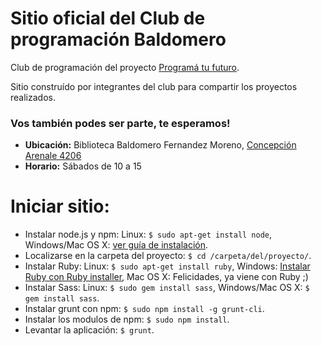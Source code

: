 # Sitio oficial del Club de programación Baldomero
Club de programación del proyecto [Programá tu futuro](http://www.buenosaires.gob.ar/educacion/programatufuturo/aprende-programar).

Sitio construído por integrantes del club para compartir los proyectos realizados.
### Vos también podes ser parte, te esperamos!
* **Ubicación:** Biblioteca Baldomero Fernandez Moreno, [Concepción Arenale 4206](https://www.google.com.ar/maps/place/Concepci%C3%B3n+Arenal+4206,+C1427EKR+CABA/@-34.5912991,-58.4503509,17z/data=!3m1!4b1!4m2!3m1!1s0x95bcb5f0baccc6fd:0x71847f5d14a1291?hl=es)
* **Horario:** Sábados de 10 a 15

# Iniciar sitio:
* Instalar node.js y npm: Linux: `$ sudo apt-get install node`, Windows/Mac OS X: [ver guía de instalación](https://nodejs.org/en/download/).
* Localizarse en la carpeta del proyecto: `$ cd /carpeta/del/proyecto/`.
* Instalar Ruby: Linux: `$ sudo apt-get install ruby`, Windows: [Instalar Ruby con Ruby installer](http://www.rubyinstaller.org), Mac OS X: Felicidades, ya viene con Ruby ;)
* Instalar Sass: Linux: `$ sudo gem install sass`, Windows/Mac OS X: `$ gem install sass`.
* Instalar grunt con npm: `$ sudo npm install -g grunt-cli`.
* Instalar los modulos de npm: `$ sudo npm install`.
* Levantar la aplicación: `$ grunt`.
